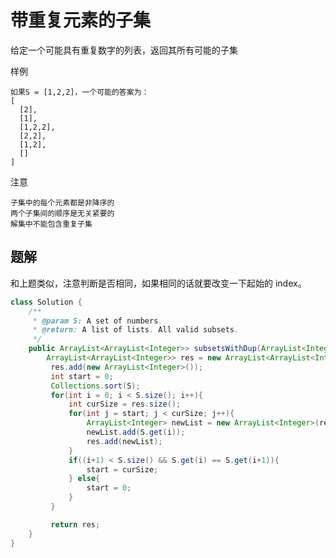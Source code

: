 # 带重复元素的子集

给定一个可能具有重复数字的列表，返回其所有可能的子集

样例

    如果S = [1,2,2]，一个可能的答案为：
    [
      [2],
      [1],
      [1,2,2],
      [2,2],
      [1,2],
      []
    ]

注意

    子集中的每个元素都是非降序的
    两个子集间的顺序是无关紧要的
    解集中不能包含重复子集

## 题解

和上题类似，注意判断是否相同，如果相同的话就要改变一下起始的 index。

```java
class Solution {
    /**
     * @param S: A set of numbers.
     * @return: A list of lists. All valid subsets.
     */
    public ArrayList<ArrayList<Integer>> subsetsWithDup(ArrayList<Integer> S) {
        ArrayList<ArrayList<Integer>> res = new ArrayList<ArrayList<Integer>>();
         res.add(new ArrayList<Integer>());
         int start = 0;
         Collections.sort(S);
         for(int i = 0; i < S.size(); i++){
             int curSize = res.size();
             for(int j = start; j < curSize; j++){
                 ArrayList<Integer> newList = new ArrayList<Integer>(res.get(j));
                 newList.add(S.get(i));
                 res.add(newList);
             }
             if((i+1) < S.size() && S.get(i) == S.get(i+1)){
                 start = curSize;
             } else{
                 start = 0;
             }
         }

         return res;
    }
}


```